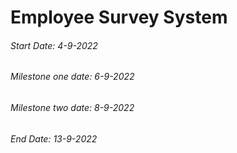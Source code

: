 # Employee Survey System 

###### Start Date: 4-9-2022
###### Milestone one date: 6-9-2022
###### Milestone two date: 8-9-2022
###### End Date: 13-9-2022



